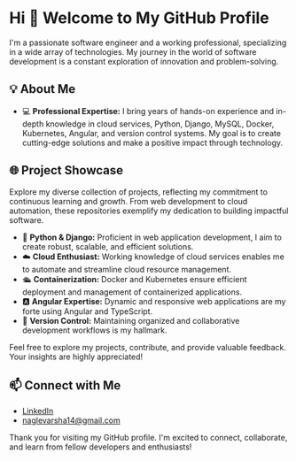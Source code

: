 # Hi 👋 Welcome to My GitHub Profile

I'm a passionate software engineer and a working professional, specializing in a wide array of technologies. My journey in the world of software development is a constant exploration of innovation and problem-solving. 

## 💡 About Me

- 💻 **Professional Expertise:** I bring years of hands-on experience and in-depth knowledge in cloud services, Python, Django, MySQL, Docker, Kubernetes, Angular, and version control systems. My goal is to create cutting-edge solutions and make a positive impact through technology.

## 🌐 Project Showcase

Explore my diverse collection of projects, reflecting my commitment to continuous learning and growth. From web development to cloud automation, these repositories exemplify my dedication to building impactful software.

- 🐍 **Python & Django:** Proficient in web application development, I aim to create robust, scalable, and efficient solutions.
- ☁️ **Cloud Enthusiast:** Working knowledge of cloud services enables me to automate and streamline cloud resource management.
- 🛳️ **Containerization:** Docker and Kubernetes ensure efficient deployment and management of containerized applications.
- 🅰️ **Angular Expertise:** Dynamic and responsive web applications are my forte using Angular and TypeScript.
- 🔗 **Version Control:** Maintaining organized and collaborative development workflows is my hallmark.

Feel free to explore my projects, contribute, and provide valuable feedback. Your insights are highly appreciated!

## 📫 Connect with Me

- [LinkedIn](https://www.linkedin.com/in/varsha-nagle/)
- naglevarsha14@gmail.com

Thank you for visiting my GitHub profile. I'm excited to connect, collaborate, and learn from fellow developers and enthusiasts!
